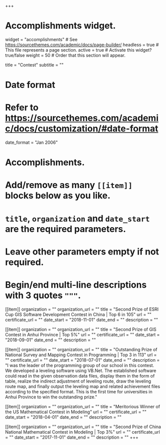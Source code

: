 +++
# Accomplishments widget.
widget = "accomplishments"  # See https://sourcethemes.com/academic/docs/page-builder/
headless = true  # This file represents a page section.
active = true  # Activate this widget? true/false
weight = 50  # Order that this section will appear.

title = "Contest"
subtitle = ""

# Date format
#   Refer to https://sourcethemes.com/academic/docs/customization/#date-format
date_format = "Jan 2006"

# Accomplishments.
#   Add/remove as many `[[item]]` blocks below as you like.
#   `title`, `organization` and `date_start` are the required parameters.
#   Leave other parameters empty if not required.
#   Begin/end multi-line descriptions with 3 quotes `"""`.

[[item]]
  organization = ""
  organization_url = ""
  title = "Second Prize of ESRI Cup GIS Software Development Contest in China | Top 6 in 105"
  url = ""
  certificate_url = ""
  date_start = "2018-11-01"
  date_end = ""
  description = ""

[[item]]
  organization = ""
  organization_url = ""
  title = "Second Prize of GIS Contest in Anhui Province | Top 5%"
  url = ""
  certificate_url = ""
  date_start = "2018-09-01"
  date_end = ""
  description = ""

[[item]]
  organization = ""
  organization_url = ""
  title = "Outstanding Prize of National Survey and Mapping Contest in Programming | Top 3 in 113"
  url = ""
  certificate_url = ""
  date_start = "2018-07-01"
  date_end = ""
  description = "I was the leader of the programming group of our school in this contest. We developed a leveling software using VB.Net. The established software could read in the given observation data files, display them in the form of table, realize the indirect adjustment of leveling route, draw the leveling route map, and finally output the leveling map and related achievement files according to the specified format. This is the first time for universities in Anhui Province to win the outstanding prize."

[[item]]
  organization = ""
  organization_url = ""
  title = "Meritorious Winner of the US Mathematical Contest in Modeling"
  url = ""
  certificate_url = ""
  date_start = "2018-04-01"
  date_end = ""
  description = ""

[[item]]
  organization = ""
  organization_url = ""
  title = "Second Prize of China National Mathematical Contest in Modeling | Top 3%"
  url = ""
  certificate_url = ""
  date_start = "2017-11-01"
  date_end = ""
  description = ""
+++
